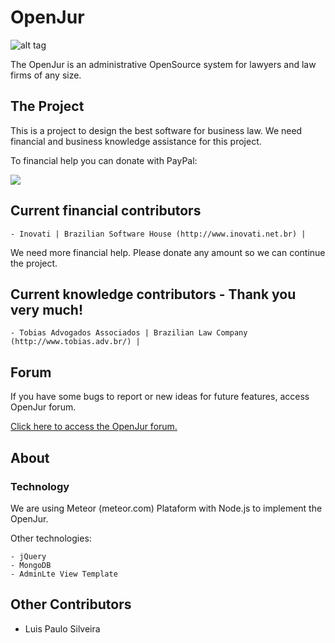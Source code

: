 # OpenJur

![alt tag](https://s9.postimg.org/gb3hy6d0b/openjur_logo.png)

 The OpenJur is an administrative OpenSource system for lawyers and law firms of any size.

 
## The Project
 
 This is a project to design the best software for business law. We need financial and business knowledge assistance for this project.
 
 To financial help you can donate with PayPal:
 
 [![](https://www.paypalobjects.com/en_US/i/btn/btn_donateCC_LG.gif)](https://www.paypal.com/cgi-bin/webscr?cmd=_s-xclick&hosted_button_id=NM2R9DZ6AHPM4)


## Current financial contributors

    - Inovati | Brazilian Software House (http://www.inovati.net.br) |

We need more financial help. Please donate any amount so we can continue the project.



## Current knowledge contributors - Thank you very much!

    - Tobias Advogados Associados | Brazilian Law Company (http://www.tobias.adv.br/) |


## Forum
If you have some bugs to report or new ideas for future features, access OpenJur forum.

[Click here to access the OpenJur forum.](https://feedback.userreport.com/863c1584-b059-4b4f-ba29-0b1c2994b06c/)


## About

### Technology

We are using Meteor (meteor.com) Plataform with Node.js to implement the OpenJur.

Other technologies:

    - jQuery
    - MongoDB
    - AdminLte View Template

## Other Contributors
+ Luis Paulo Silveira
